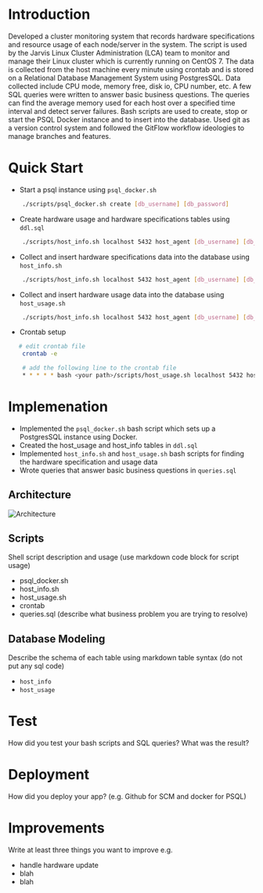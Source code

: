 # Introduction
Developed a cluster monitoring system that records hardware specifications and resource usage of each node/server in the system. The script is used by the Jarvis Linux Cluster Administration (LCA) team to monitor and manage their Linux cluster which is currently running on CentOS 7. The data is collected from the host machine every minute using crontab and is stored on a Relational Database Management System using PostgresSQL. Data collected include CPU mode, memory free, disk io, CPU number, etc. A few SQL queries were written to answer basic business questions. The queries can find the average memory used for each host over a specified time interval and detect server failures. Bash scripts are used to create, stop or start the PSQL Docker instance and to insert into the database. Used git as a version control system and followed the GitFlow workflow ideologies to manage branches and features. 

# Quick Start
- Start a psql instance using `psql_docker.sh`
````bash
    ./scripts/psql_docker.sh create [db_username] [db_password]
````
- Create hardware usage and hardware specifications tables using `ddl.sql`
````bash
    ./scripts/host_info.sh localhost 5432 host_agent [db_username] [db_password] 
````
- Collect and insert hardware specifications data into the database using `host_info.sh`
````bash
    ./scripts/host_info.sh localhost 5432 host_agent [db_username] [db_password] 
```` 
- Collect and insert hardware usage data into the database using `host_usage.sh`
````bash
    ./scripts/host_info.sh localhost 5432 host_agent [db_username] [db_password] 
```` 
- Crontab setup
````bash
   # edit crontab file 
    crontab -e 

    # add the following line to the crontab file 
    * * * * * bash <your path>/scripts/host_usage.sh localhost 5432 host_agent [db_username] [db_password] > /tmp/host_usage.log 
```` 

# Implemenation
- Implemented the `psql_docker.sh` bash script which sets up a PostgresSQL instance using Docker.
- Created the host_usage and host_info tables in `ddl.sql`
- Implemented `host_info.sh` and `host_usage.sh` bash scripts for finding the hardware specification and usage data
- Wrote queries that answer basic business questions in `queries.sql`
## Architecture
![Architecture](assets/Architecture.jpeg)
## Scripts
Shell script description and usage (use markdown code block for script usage)
- psql_docker.sh
- host_info.sh
- host_usage.sh
- crontab
- queries.sql (describe what business problem you are trying to resolve)

## Database Modeling
Describe the schema of each table using markdown table syntax (do not put any sql code)
- `host_info`
- `host_usage`

# Test
How did you test your bash scripts and SQL queries? What was the result?

# Deployment
How did you deploy your app? (e.g. Github for SCM and docker for PSQL)

# Improvements
Write at least three things you want to improve 
e.g. 
- handle hardware update 
- blah
- blah
